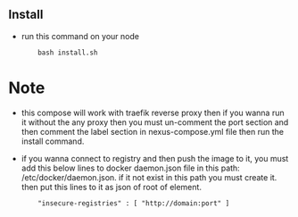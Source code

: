 ## Install

- run this command on your node
    ```
        bash install.sh
    ```

# Note
- this compose will work with traefik reverse proxy then if you wanna run it without the any proxy then you must un-comment 
the port section and then comment the label section in nexus-compose.yml file then run the install command.

- if you wanna connect to registry and then push the image to it, you must add this below lines to docker daemon.json file in this 
path: /etc/docker/daemon.json.
if it not exist in this path you must create it.
then put this lines to it as json of root of element.
    ```
        "insecure-registries" : [ "http://domain:port" ]
    ```